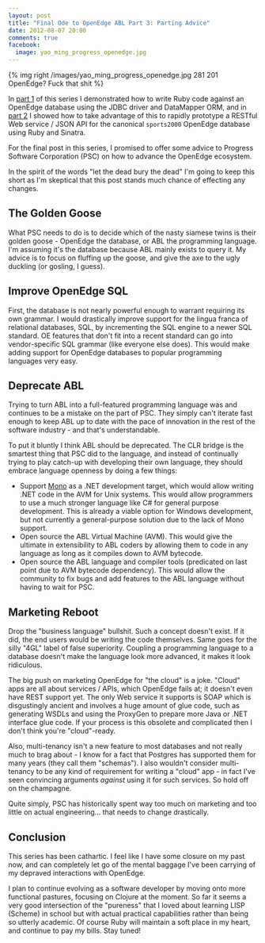 ```yaml
---
layout: post
title: "Final Ode to OpenEdge ABL Part 3: Parting Advice"
date: 2012-08-07 20:00
comments: true
facebook:
  image: yao_ming_progress_openedge.jpg
---
```


{% img right /images/yao_ming_progress_openedge.jpg 281 201 OpenEdge? Fuck that shit %}

In [part 1][1] of this series I demonstrated how to write Ruby code against an
OpenEdge database using the JDBC driver and DataMapper ORM, and in [part 2][2]
I showed how to take advantage of this to rapidly prototype a RESTful Web
service / JSON API for the canonical `sports2000` OpenEdge database using
Ruby and Sinatra.

For the final post in this series, I promised to offer some advice to
Progress Software Corporation (PSC) on how to advance the OpenEdge ecosystem.

In the spirit of the words "let the dead bury the dead" I'm going to keep this
short as I'm skeptical that this post stands much chance of effecting any
changes.

<!-- more -->

## The Golden Goose

What PSC needs to do is to decide which of the nasty siamese twins is their
golden goose - OpenEdge the database, or ABL the programming language. I'm
assuming it's the database because ABL mainly exists to query it. My advice is
to focus on fluffing up the goose, and give the axe to the ugly duckling (or
gosling, I guess).

## Improve OpenEdge SQL

First, the database is not nearly powerful enough to warrant requiring its
own grammar.  I would drastically improve support for the lingua franca of
relational databases, SQL, by incrementing the SQL engine to a newer
SQL standard.  OE features that don't fit into a recent standard can go into
vendor-specific SQL grammar (like everyone else does).  This would make
adding support for OpenEdge databases to popular programming languages very
easy.

## Deprecate ABL

Trying to turn ABL into a full-featured programming language
was and continues to be a mistake on the part of PSC.  They simply can't
iterate fast enough to keep ABL up to date with the pace of innovation in the
rest of the software industry - and that's understandable.

To put it bluntly I think ABL should be deprecated. The CLR bridge is the
smartest thing that PSC did to the language, and instead of continually
trying to play catch-up with developing their own language, they should embrace
language openness by doing a few things:

*  Support [Mono][1] as a .NET development target, which would allow writing
   .NET code in the AVM for Unix systems.  This would allow programmers to
   use a much stronger language like C# for general purpose development. This
   is already a viable option for Windows development, but not currently a
   general-purpose solution due to the lack of Mono support.
*  Open source the ABL Virtual Machine (AVM). This would give the ultimate in
   extensibility to ABL coders by allowing them to code in any language as
   long as it compiles down to AVM bytecode.
*  Open source the ABL language and compiler tools (predicated on last point
   due to AVM bytecode dependency). This would allow the community to fix
   bugs and add features to the ABL language without having to wait for PSC.

## Marketing Reboot

Drop the "business language" bullshit. Such a concept doesn't exist. If it
did, the end users would be writing the code themselves.  Same goes for the
silly "4GL" label of false superiority.  Coupling a programming language
to a database doesn't make the language look more advanced, it makes it look
ridiculous.

The big push on marketing OpenEdge for "the cloud" is a joke. "Cloud" apps
are all about services / APIs, which OpenEdge fails at; it doesn't even
have REST support yet.  The only Web service it supports is SOAP which is
disgustingly ancient and involves a huge amount of glue code, such as
generating WSDLs and using the ProxyGen to prepare more Java or .NET
interface glue code. If your process is this obsolete and complicated then
I don't think you're "cloud"-ready.

Also, multi-tenancy isn't a new feature to most
databases and not really much to brag about - I know for a fact that
Postgres has supported them for many years (they call them "schemas"). I
also wouldn't consider multi-tenancy to be any kind of requirement for
writing a "cloud" app - in fact I've seen convincing arguments *against* using
it for such services. So hold off on the champagne.

Quite simply, PSC has historically spent way too much on marketing and too
little on actual engineering... that needs to change drastically.

## Conclusion

This series has been cathartic.  I feel like I have some closure on my past
now, and can completely let go of the mental baggage I've been carrying of my
depraved interactions with OpenEdge.

I plan to continue evolving as a software developer by moving onto more
functional pastures, focusing on Clojure at the moment.  So far it seems a
very good intersection of the "pureness" that I loved about learning LISP
(Scheme) in school but with actual practical capabilities rather than being
so utterly academic.  Of course Ruby will maintain a soft place in my heart,
and continue to pay my bills. Stay tuned!

[1]: /final-ode-to-openedge-abl-part-1-a-ruby-adapter-is-born/
[2]: /final-ode-to-openedge-abl-part-2-ruby-helps-you-rest-easy/
[3]: http://mono-project.com
